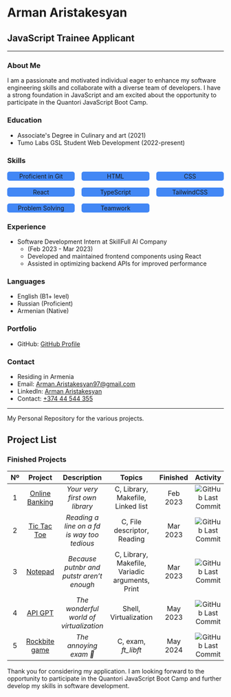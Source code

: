 # Arman Aristakesyan

## JavaScript Trainee Applicant

---

### About Me

I am a passionate and motivated individual eager to enhance my software engineering skills and collaborate with a diverse team of developers. I have a strong foundation in JavaScript and am excited about the opportunity to participate in the Quantori JavaScript Boot Camp.

### Education

- Associate's Degree in Culinary and art (2021)
- Tumo Labs GSL Student Web Development (2022-present)

### Skills
<div style="display:grid; grid-template-columns: repeat(3, 1fr); gap:1rem; margin:1rem 0">
    <div style="background-color:#4287f5; padding:2px;    border-radius:5px; text-align:center;">
      Proficient in Git
    </div>
    <div style="background-color:#4287f5; padding:2px;    border-radius:5px; text-align:center;">
      HTML
    </div>
    <div style="background-color:#4287f5; padding:2px;    border-radius:5px; text-align:center;">
      CSS
    </div>
    <div style="background-color:#4287f5; padding:2px;    border-radius:5px; text-align:center;">
      React
    </div>
    <div style="background-color:#4287f5; padding:2px;    border-radius:5px; text-align:center;">
      TypeScript
    </div>
    <div style="background-color:#4287f5; padding:2px;    border-radius:5px; text-align:center;">
      TailwindCSS
    </div>
    <div style="background-color:#4287f5; padding:2px;    border-radius:5px; text-align:center;">
      Problem Solving
    </div>
    <div style="background-color:#4287f5; padding:2px;    border-radius:5px; text-align:center;">
      Teamwork
    </div>
    
</div>


### Experience

- Software Development Intern at SkillFull AI Company
  - (Feb 2023 - Mar 2023)
  - Developed and maintained frontend components using React
  - Assisted in optimizing backend APIs for improved performance

### Languages

- English (B1+ level)
- Russian (Proficient)
- Armenian (Native)

### Portfolio

- GitHub: [GitHub Profile](https://github.com/orgs/Arman-sProjects/repositories)

### Contact

- Residing in Armenia
- Email: [Arman.Aristakesyan97@gmail.com](mailto:arman.aristakesyan97@gmail.com)
- LinkedIn: [Arman Aristakesyan](https://www.linkedin.com/in/arman-aristakesyan)
- Contact: [+374 44 544 355](tel:+37444544355)

---
My Personal Repository for the various projects.

## Project List

### Finished Projects

|  Nº  | Project | Description | Topics | Finished | Activity |
| :--: | :-----: | :---------: | :----: | :------: | :------: |
| 1 | [Online Banking](https://github.com/Arman-sProjects/tumolabs_3_project_arman_aristakesyan) | *Your very first own library* | C, Library, Makefile, Linked list | Feb 2023 | ![GitHub Last Commit](https://img.shields.io/github/last-commit/Arman-sProjects/tumolabs_3_project_arman_aristakesyan/test) |
| 2 | [Tic Tac Toe](https://github.com/Arman-sProjects/JAVA_Project_Tic_Tac_Toe) | *Reading a line on a *fd* is way too tedious* | C, File descriptor, Reading | Mar 2023 | ![GitHub Last Commit](https://img.shields.io/github/last-commit/Arman-sProjects/JAVA_Project_Tic_Tac_Toe/main) |
| 3 | [Notepad](https://github.com/Arman-sProjects/JAVA_Project_Notepad) | *Because putnbr and putstr aren’t enough* | C, Library, Makefile, Variadic arguments, Print | Mar 2023 | ![GitHub Last Commit](https://img.shields.io/github/last-commit/Arman-sProjects/JAVA_Project_Notepad/main) |
| 4 | [API GPT](https://github.com/Arman-sProjects/API____GPT) | *The wonderful world of virtualization* | Shell, Virtualization | May 2023 | ![GitHub Last Commit](https://img.shields.io/github/last-commit/Arman-sProjects/API____GPT/main) |
| 5 | [Rockbite game](https://github.com/Arman-sProjects/Rockbite_game) | *The annoying exam 👹* | C, exam, *ft_libft* | May 2024 | ![GitHub Last Commit](https://img.shields.io/github/last-commit/Arman-sProjects/Rockbite_game/main) |



Thank you for considering my application. I am looking forward to the opportunity to participate in the Quantori JavaScript Boot Camp and further develop my skills in software development.

